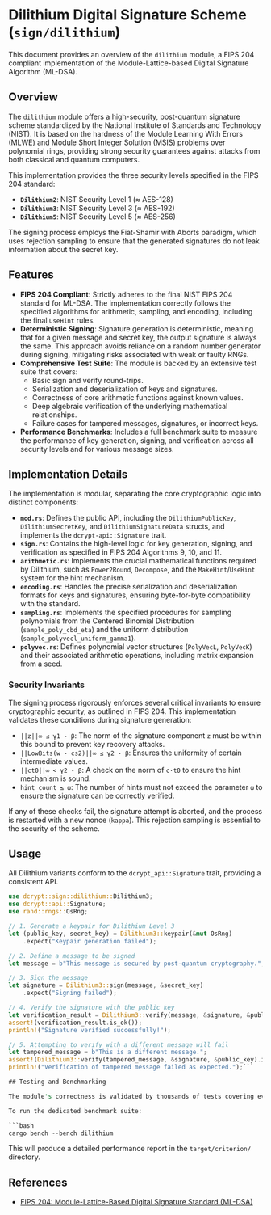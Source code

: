 # Dilithium Digital Signature Scheme (`sign/dilithium`)

This document provides an overview of the `dilithium` module, a FIPS 204 compliant implementation of the Module-Lattice-based Digital Signature Algorithm (ML-DSA).

## Overview

The `dilithium` module offers a high-security, post-quantum signature scheme standardized by the National Institute of Standards and Technology (NIST). It is based on the hardness of the Module Learning With Errors (MLWE) and Module Short Integer Solution (MSIS) problems over polynomial rings, providing strong security guarantees against attacks from both classical and quantum computers.

This implementation provides the three security levels specified in the FIPS 204 standard:

*   **`Dilithium2`**: NIST Security Level 1 (≈ AES-128)
*   **`Dilithium3`**: NIST Security Level 3 (≈ AES-192)
*   **`Dilithium5`**: NIST Security Level 5 (≈ AES-256)

The signing process employs the Fiat-Shamir with Aborts paradigm, which uses rejection sampling to ensure that the generated signatures do not leak information about the secret key.

## Features

*   **FIPS 204 Compliant**: Strictly adheres to the final NIST FIPS 204 standard for ML-DSA. The implementation correctly follows the specified algorithms for arithmetic, sampling, and encoding, including the final `UseHint` rules.
*   **Deterministic Signing**: Signature generation is deterministic, meaning that for a given message and secret key, the output signature is always the same. This approach avoids reliance on a random number generator during signing, mitigating risks associated with weak or faulty RNGs.
*   **Comprehensive Test Suite**: The module is backed by an extensive test suite that covers:
    *   Basic sign and verify round-trips.
    *   Serialization and deserialization of keys and signatures.
    *   Correctness of core arithmetic functions against known values.
    *   Deep algebraic verification of the underlying mathematical relationships.
    *   Failure cases for tampered messages, signatures, or incorrect keys.
*   **Performance Benchmarks**: Includes a full benchmark suite to measure the performance of key generation, signing, and verification across all security levels and for various message sizes.

## Implementation Details

The implementation is modular, separating the core cryptographic logic into distinct components:

*   **`mod.rs`**: Defines the public API, including the `DilithiumPublicKey`, `DilithiumSecretKey`, and `DilithiumSignatureData` structs, and implements the `dcrypt-api::Signature` trait.
*   **`sign.rs`**: Contains the high-level logic for key generation, signing, and verification as specified in FIPS 204 Algorithms 9, 10, and 11.
*   **`arithmetic.rs`**: Implements the crucial mathematical functions required by Dilithium, such as `Power2Round`, `Decompose`, and the `MakeHint`/`UseHint` system for the hint mechanism.
*   **`encoding.rs`**: Handles the precise serialization and deserialization formats for keys and signatures, ensuring byte-for-byte compatibility with the standard.
*   **`sampling.rs`**: Implements the specified procedures for sampling polynomials from the Centered Binomial Distribution (`sample_poly_cbd_eta`) and the uniform distribution (`sample_polyvecl_uniform_gamma1`).
*   **`polyvec.rs`**: Defines polynomial vector structures (`PolyVecL`, `PolyVecK`) and their associated arithmetic operations, including matrix expansion from a seed.

### Security Invariants

The signing process rigorously enforces several critical invariants to ensure cryptographic security, as outlined in FIPS 204. This implementation validates these conditions during signature generation:

*   `||z||∞ ≤ γ1 - β`: The norm of the signature component `z` must be within this bound to prevent key recovery attacks.
*   `||LowBits(w - cs2)||∞ ≤ γ2 - β`: Ensures the uniformity of certain intermediate values.
*   `||ct0||∞ < γ2 - β`: A check on the norm of `c·t0` to ensure the hint mechanism is sound.
*   `hint_count ≤ ω`: The number of hints must not exceed the parameter `ω` to ensure the signature can be correctly verified.

If any of these checks fail, the signature attempt is aborted, and the process is restarted with a new nonce (`kappa`). This rejection sampling is essential to the security of the scheme.

## Usage

All Dilithium variants conform to the `dcrypt_api::Signature` trait, providing a consistent API.

```rust
use dcrypt::sign::dilithium::Dilithium3;
use dcrypt::api::Signature;
use rand::rngs::OsRng;

// 1. Generate a keypair for Dilithium Level 3
let (public_key, secret_key) = Dilithium3::keypair(&mut OsRng)
    .expect("Keypair generation failed");

// 2. Define a message to be signed
let message = b"This message is secured by post-quantum cryptography.";

// 3. Sign the message
let signature = Dilithium3::sign(message, &secret_key)
    .expect("Signing failed");

// 4. Verify the signature with the public key
let verification_result = Dilithium3::verify(message, &signature, &public_key);
assert!(verification_result.is_ok());
println!("Signature verified successfully!");

// 5. Attempting to verify with a different message will fail
let tampered_message = b"This is a different message.";
assert!(Dilithium3::verify(tampered_message, &signature, &public_key).is_err());
println!("Verification of tampered message failed as expected.");```

## Testing and Benchmarking

The module's correctness is validated by thousands of tests covering every aspect of the implementation.

To run the dedicated benchmark suite:

```bash
cargo bench --bench dilithium
```

This will produce a detailed performance report in the `target/criterion/` directory.

## References

*   [FIPS 204: Module-Lattice-Based Digital Signature Standard (ML-DSA)](https://nvlpubs.nist.gov/nistpubs/FIPS/NIST.FIPS.204.pdf)